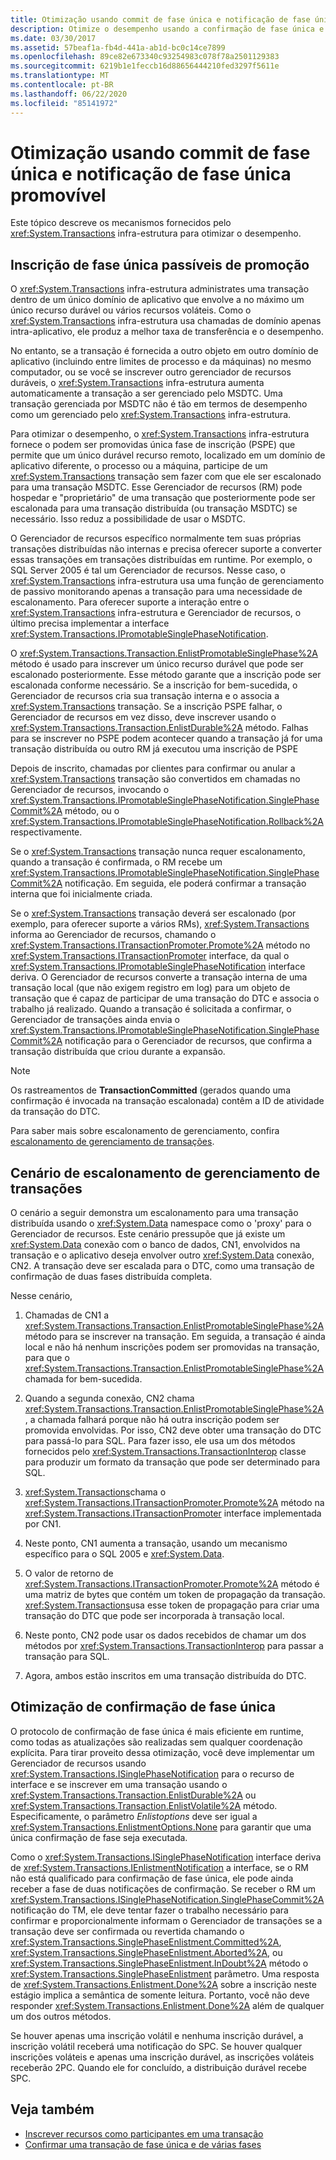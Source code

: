 ```yaml
---
title: Otimização usando commit de fase única e notificação de fase única promovível
description: Otimize o desempenho usando a confirmação de fase única e a notificação de fase única promocionaltable. Saiba mais sobre a infraestrutura System. Transactions no .NET.
ms.date: 03/30/2017
ms.assetid: 57beaf1a-fb4d-441a-ab1d-bc0c14ce7899
ms.openlocfilehash: 89ce82e673340c93254983c078f78a2501129383
ms.sourcegitcommit: 6219b1e1feccb16d88656444210fed3297f5611e
ms.translationtype: MT
ms.contentlocale: pt-BR
ms.lasthandoff: 06/22/2020
ms.locfileid: "85141972"
---
```

# <a name="optimization-using-single-phase-commit-and-promotable-single-phase-notification"></a>Otimização usando commit de fase única e notificação de fase única promovível

Este tópico descreve os mecanismos fornecidos pelo <xref:System.Transactions> infra-estrutura para otimizar o desempenho.

## <a name="promotable-single-phase-enlistment"></a>Inscrição de fase única passíveis de promoção

O <xref:System.Transactions> infra-estrutura administrates uma transação dentro de um único domínio de aplicativo que envolve a no máximo um único recurso durável ou vários recursos voláteis. Como o <xref:System.Transactions> infra-estrutura usa chamadas de domínio apenas intra-aplicativo, ele produz a melhor taxa de transferência e o desempenho.

No entanto, se a transação é fornecida a outro objeto em outro domínio de aplicativo (incluindo entre limites de processo e da máquinas) no mesmo computador, ou se você se inscrever outro gerenciador de recursos duráveis, o <xref:System.Transactions> infra-estrutura aumenta automaticamente a transação a ser gerenciado pelo MSDTC. Uma transação gerenciada por MSDTC não é tão em termos de desempenho como um gerenciado pelo <xref:System.Transactions> infra-estrutura.

Para otimizar o desempenho, o <xref:System.Transactions> infra-estrutura fornece o podem ser promovidas única fase de inscrição (PSPE) que permite que um único durável recurso remoto, localizado em um domínio de aplicativo diferente, o processo ou a máquina, participe de um <xref:System.Transactions> transação sem fazer com que ele ser escalonado para uma transação MSDTC. Esse Gerenciador de recursos (RM) pode hospedar e "proprietário" de uma transação que posteriormente pode ser escalonada para uma transação distribuída (ou transação MSDTC) se necessário. Isso reduz a possibilidade de usar o MSDTC.

O Gerenciador de recursos específico normalmente tem suas próprias transações distribuídas não internas e precisa oferecer suporte a converter essas transações em transações distribuídas em runtime. Por exemplo, o SQL Server 2005 é tal um Gerenciador de recursos. Nesse caso, o <xref:System.Transactions> infra-estrutura usa uma função de gerenciamento de passivo monitorando apenas a transação para uma necessidade de escalonamento. Para oferecer suporte a interação entre o <xref:System.Transactions> infra-estrutura e Gerenciador de recursos, o último precisa implementar a interface <xref:System.Transactions.IPromotableSinglePhaseNotification>.

O <xref:System.Transactions.Transaction.EnlistPromotableSinglePhase%2A> método é usado para inscrever um único recurso durável que pode ser escalonado posteriormente. Esse método garante que a inscrição pode ser escalonada conforme necessário. Se a inscrição for bem-sucedida, o Gerenciador de recursos cria sua transação interna e o associa a <xref:System.Transactions> transação. Se a inscrição PSPE falhar, o Gerenciador de recursos em vez disso, deve inscrever usando o <xref:System.Transactions.Transaction.EnlistDurable%2A> método. Falhas para se inscrever no PSPE podem acontecer quando a transação já for uma transação distribuída ou outro RM já executou uma inscrição de PSPE

Depois de inscrito, chamadas por clientes para confirmar ou anular a <xref:System.Transactions> transação são convertidos em chamadas no Gerenciador de recursos, invocando o <xref:System.Transactions.IPromotableSinglePhaseNotification.SinglePhaseCommit%2A> método, ou o <xref:System.Transactions.IPromotableSinglePhaseNotification.Rollback%2A> respectivamente.

Se o <xref:System.Transactions> transação nunca requer escalonamento, quando a transação é confirmada, o RM recebe um <xref:System.Transactions.IPromotableSinglePhaseNotification.SinglePhaseCommit%2A> notificação. Em seguida, ele poderá confirmar a transação interna que foi inicialmente criada.

Se o <xref:System.Transactions> transação deverá ser escalonado (por exemplo, para oferecer suporte a vários RMs), <xref:System.Transactions> informa ao Gerenciador de recursos, chamando o <xref:System.Transactions.ITransactionPromoter.Promote%2A> método no <xref:System.Transactions.ITransactionPromoter> interface, da qual o <xref:System.Transactions.IPromotableSinglePhaseNotification> interface deriva. O Gerenciador de recursos converte a transação interna de uma transação local (que não exigem registro em log) para um objeto de transação que é capaz de participar de uma transação do DTC e associa o trabalho já realizado. Quando a transação é solicitada a confirmar, o Gerenciador de transações ainda envia o <xref:System.Transactions.IPromotableSinglePhaseNotification.SinglePhaseCommit%2A> notificação para o Gerenciador de recursos, que confirma a transação distribuída que criou durante a expansão.

> [!NOTE]
> Os rastreamentos de **TransactionCommitted** (gerados quando uma confirmação é invocada na transação escalonada) contêm a ID de atividade da transação do DTC.

Para saber mais sobre escalonamento de gerenciamento, confira [escalonamento de gerenciamento de transações](transaction-management-escalation.md).

## <a name="transaction-management-escalation-scenario"></a>Cenário de escalonamento de gerenciamento de transações

O cenário a seguir demonstra um escalonamento para uma transação distribuída usando o <xref:System.Data> namespace como o 'proxy' para o Gerenciador de recursos. Este cenário pressupõe que já existe um <xref:System.Data> conexão com o banco de dados, CN1, envolvidos na transação e o aplicativo deseja envolver outro <xref:System.Data> conexão, CN2. A transação deve ser escalada para o DTC, como uma transação de confirmação de duas fases distribuída completa.

Nesse cenário,

1. Chamadas de CN1 a <xref:System.Transactions.Transaction.EnlistPromotableSinglePhase%2A> método para se inscrever na transação. Em seguida, a transação é ainda local e não há nenhum inscrições podem ser promovidas na transação, para que o <xref:System.Transactions.Transaction.EnlistPromotableSinglePhase%2A> chamada for bem-sucedida.

2. Quando a segunda conexão, CN2 chama <xref:System.Transactions.Transaction.EnlistPromotableSinglePhase%2A>, a chamada falhará porque não há outra inscrição podem ser promovida envolvidas. Por isso, CN2 deve obter uma transação do DTC para passá-lo para SQL. Para fazer isso, ele usa um dos métodos fornecidos pelo <xref:System.Transactions.TransactionInterop> classe para produzir um formato da transação que pode ser determinado para SQL.

3. <xref:System.Transactions>chama o <xref:System.Transactions.ITransactionPromoter.Promote%2A> método na <xref:System.Transactions.ITransactionPromoter> interface implementada por CN1.

4. Neste ponto, CN1 aumenta a transação, usando um mecanismo específico para o SQL 2005 e <xref:System.Data>.

5. O valor de retorno de <xref:System.Transactions.ITransactionPromoter.Promote%2A> método é uma matriz de bytes que contém um token de propagação da transação. <xref:System.Transactions>usa esse token de propagação para criar uma transação do DTC que pode ser incorporada à transação local.

6. Neste ponto, CN2 pode usar os dados recebidos de chamar um dos métodos por <xref:System.Transactions.TransactionInterop> para passar a transação para SQL.

7. Agora, ambos estão inscritos em uma transação distribuída do DTC.

## <a name="single-phase-commit-optimization"></a>Otimização de confirmação de fase única

O protocolo de confirmação de fase única é mais eficiente em runtime, como todas as atualizações são realizadas sem qualquer coordenação explícita. Para tirar proveito dessa otimização, você deve implementar um Gerenciador de recursos usando <xref:System.Transactions.ISinglePhaseNotification> para o recurso de interface e se inscrever em uma transação usando o <xref:System.Transactions.Transaction.EnlistDurable%2A> ou <xref:System.Transactions.Transaction.EnlistVolatile%2A> método. Especificamente, o parâmetro *Enlistoptions* deve ser igual a <xref:System.Transactions.EnlistmentOptions.None> para garantir que uma única confirmação de fase seja executada.

Como o <xref:System.Transactions.ISinglePhaseNotification> interface deriva de <xref:System.Transactions.IEnlistmentNotification> a interface, se o RM não está qualificado para confirmação de fase única, ele pode ainda receber a fase de duas notificações de confirmação. Se receber o RM um <xref:System.Transactions.ISinglePhaseNotification.SinglePhaseCommit%2A> notificação do TM, ele deve tentar fazer o trabalho necessário para confirmar e proporcionalmente informam o Gerenciador de transações se a transação deve ser confirmada ou revertida chamando o <xref:System.Transactions.SinglePhaseEnlistment.Committed%2A>, <xref:System.Transactions.SinglePhaseEnlistment.Aborted%2A>, ou <xref:System.Transactions.SinglePhaseEnlistment.InDoubt%2A> método o <xref:System.Transactions.SinglePhaseEnlistment> parâmetro. Uma resposta de <xref:System.Transactions.Enlistment.Done%2A> sobre a inscrição neste estágio implica a semântica de somente leitura. Portanto, você não deve responder <xref:System.Transactions.Enlistment.Done%2A> além de qualquer um dos outros métodos.

Se houver apenas uma inscrição volátil e nenhuma inscrição durável, a inscrição volátil receberá uma notificação do SPC. Se houver qualquer inscrições voláteis e apenas uma inscrição durável, as inscrições voláteis receberão 2PC. Quando ele for concluído, a distribuição durável recebe SPC.

## <a name="see-also"></a>Veja também

- [Inscrever recursos como participantes em uma transação](enlisting-resources-as-participants-in-a-transaction.md)
- [Confirmar uma transação de fase única e de várias fases](committing-a-transaction-in-single-phase-and-multi-phase.md)
